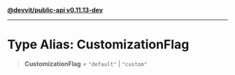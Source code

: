 [**@devvit/public-api v0.11.13-dev**](../../README.md)

---

# Type Alias: CustomizationFlag

> **CustomizationFlag** = `"default"` \| `"custom"`
